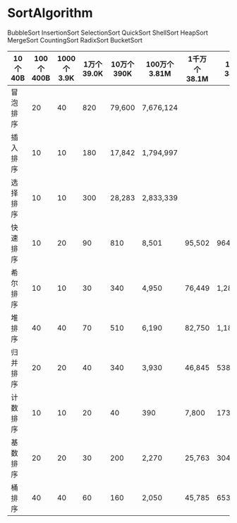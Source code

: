 # SortAlgorithm

BubbleSort
InsertionSort
SelectionSort
QuickSort
ShellSort
HeapSort
MergeSort
CountingSort
RadixSort
BucketSort


|  10个40B  | 100个400B | 1000个3.9K | 1万个39.0K | 10万个390K | 100万个3.81M | 1千万个38.1M | 1亿个381M |
|  ----  | ----  | ----  | ----  | ----  | ----  | ----  | ----  |
| 冒泡排序 | 20 | 40 | 820 | 79,600 | 7,676,124 |  |  | 
| 插入排序 | 10 | 10 | 180 | 17,842 | 1,794,997 |  |  | 
| 选择排序 | 10 | 10 | 300 | 28,283 | 2,833,339 |  |  | 
| 快速排序 | 10 | 20 | 90 | 810 | 8,501 | 95,502 | 964,722 | 10,148,458 |
| 希尔排序 | 10 | 10 | 30 | 340 | 4,950 | 76,449 | 1,282,982 | 21,124,892 |
| 堆排序 | 40 | 40 | 70 | 510 | 6,190 | 82,750 | 1,187,910 | 16,861,891 |
| 归并排序 | 20 | 20 | 40 | 340 | 3,930 | 46,845 | 538,978 | 6,117,406 |
| 计数排序 | 10 | 10 | 20 | 40 | 390 | 7,800 | 173,752 | 2,232,933 |
| 基数排序 | 20 | 20 | 30 | 200 | 2,270 | 25,763 | 304,298 | 3,424,614 |
| 桶排序 | 40 | 40 | 60 | 160 | 2,050 | 45,785 | 653,693 | 10,866,139 |

							
